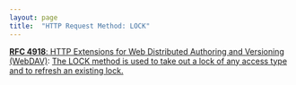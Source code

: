 ```yaml
---
layout: page
title:  "HTTP Request Method: LOCK"
---
```


[**RFC 4918**: HTTP Extensions for Web Distributed Authoring and Versioning (WebDAV)](/specs/IETF/RFC/4918 "Web Distributed Authoring and Versioning (WebDAV) consists of a set of methods, headers, and content-types ancillary to HTTP/1.1 for the management of resource properties, creation and management of resource collections, URL namespace manipulation, and resource locking (collision avoidance)."): [The LOCK method is used to take out a lock of any access type and to refresh an existing lock.]()

